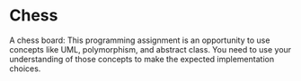 # Chess
A chess board: This programming assignment is an opportunity to use concepts like UML, polymorphism, and abstract class. You need to use your understanding of those concepts to make the expected implementation choices.
